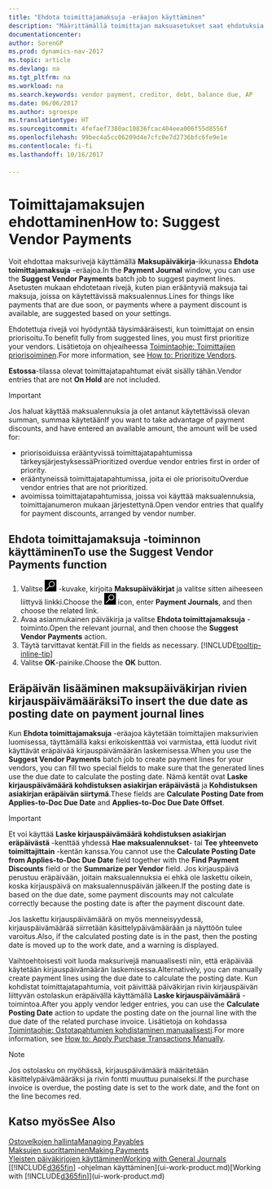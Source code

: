 ```yaml
---
title: "Ehdota toimittajamaksuja -eräajon käyttäminen"
description: "Määrittämällä toimittajan maksuasetukset saat ehdotuksia maksuista, joiden eräpäivä on pian tai joissa on käytettävissä alennus."
documentationcenter: 
author: SorenGP
ms.prod: dynamics-nav-2017
ms.topic: article
ms.devlang: na
ms.tgt_pltfrm: na
ms.workload: na
ms.search.keywords: vendor payment, creditor, debt, balance due, AP
ms.date: 06/06/2017
ms.author: sgroespe
ms.translationtype: HT
ms.sourcegitcommit: 4fefaef7380ac10836fcac404eea006f55d8556f
ms.openlocfilehash: 99bec4a5cc06209d4e7cfc0e7d2736bfc6fe9e1e
ms.contentlocale: fi-fi
ms.lasthandoff: 10/16/2017

---
```

# <a name="how-to-suggest-vendor-payments"></a><span data-ttu-id="98a25-103">Toimittajamaksujen ehdottaminen</span><span class="sxs-lookup"><span data-stu-id="98a25-103">How to: Suggest Vendor Payments</span></span>
<span data-ttu-id="98a25-104">Voit ehdottaa maksurivejä käyttämällä **Maksupäiväkirja**-ikkunassa **Ehdota toimittajamaksuja** -eräajoa.</span><span class="sxs-lookup"><span data-stu-id="98a25-104">In the **Payment Journal** window, you can use the **Suggest Vendor Payments** batch job to suggest payment lines.</span></span> <span data-ttu-id="98a25-105">Asetusten mukaan ehdotetaan rivejä, kuten pian erääntyviä maksuja tai maksuja, joissa on käytettävissä maksualennus.</span><span class="sxs-lookup"><span data-stu-id="98a25-105">Lines for things like payments that are due soon, or payments where a payment discount is available, are suggested based on your settings.</span></span>

<span data-ttu-id="98a25-106">Ehdotettuja rivejä voi hyödyntää täysimääräisesti, kun toimittajat on ensin priorisoitu.</span><span class="sxs-lookup"><span data-stu-id="98a25-106">To benefit fully from suggested lines, you must first prioritize your vendors.</span></span> <span data-ttu-id="98a25-107">Lisätietoja on ohjeaiheessa [Toimintaohje: Toimittajien priorisoiminen](purchasing-how-prioritize-vendors.md).</span><span class="sxs-lookup"><span data-stu-id="98a25-107">For more information, see [How to: Prioritize Vendors](purchasing-how-prioritize-vendors.md).</span></span>  

<span data-ttu-id="98a25-108">**Estossa**-tilassa olevat toimittajatapahtumat eivät sisälly tähän.</span><span class="sxs-lookup"><span data-stu-id="98a25-108">Vendor entries that are not **On Hold** are not included.</span></span>  

> [!IMPORTANT]  
>   <span data-ttu-id="98a25-109">Jos haluat käyttää maksualennuksia ja olet antanut käytettävissä olevan summan, summaa käytetään</span><span class="sxs-lookup"><span data-stu-id="98a25-109">If you want to take advantage of payment discounts, and have entered an available amount, the amount will be used for:</span></span>  

* <span data-ttu-id="98a25-110">priorisoiduissa erääntyvissä toimittajatapahtumissa tärkeysjärjestyksessä</span><span class="sxs-lookup"><span data-stu-id="98a25-110">Prioritized overdue vendor entries first in order of priority.</span></span>  
* <span data-ttu-id="98a25-111">erääntyneissä toimittajatapahtumissa, joita ei ole priorisoitu</span><span class="sxs-lookup"><span data-stu-id="98a25-111">Overdue vendor entries that are not prioritized.</span></span>  
* <span data-ttu-id="98a25-112">avoimissa toimittajatapahtumissa, joissa voi käyttää maksualennuksia, toimittajanumeron mukaan järjestettynä.</span><span class="sxs-lookup"><span data-stu-id="98a25-112">Open vendor entries that qualify for payment discounts, arranged by vendor number.</span></span>  

## <a name="to-use-the-suggest-vendor-payments-function"></a><span data-ttu-id="98a25-113">Ehdota toimittajamaksuja -toiminnon käyttäminen</span><span class="sxs-lookup"><span data-stu-id="98a25-113">To use the Suggest Vendor Payments function</span></span>
1. <span data-ttu-id="98a25-114">Valitse ![Etsi sivu tai raportti](media/ui-search/search_small.png "Etsi sivu tai raportti -kuvake") -kuvake, kirjoita **Maksupäiväkirjat** ja valitse sitten aiheeseen liittyvä linkki.</span><span class="sxs-lookup"><span data-stu-id="98a25-114">Choose the ![Search for Page or Report](media/ui-search/search_small.png "Search for Page or Report icon") icon, enter **Payment Journals**, and then choose the related link.</span></span>  
2. <span data-ttu-id="98a25-115">Avaa asianmukainen päiväkirja ja valitse **Ehdota toimittajamaksuja** -toiminto.</span><span class="sxs-lookup"><span data-stu-id="98a25-115">Open the relevant journal, and then choose the **Suggest Vendor Payments** action.</span></span>  
3. <span data-ttu-id="98a25-116">Täytä tarvittavat kentät.</span><span class="sxs-lookup"><span data-stu-id="98a25-116">Fill in the fields as necessary.</span></span> [!INCLUDE[tooltip-inline-tip](includes/tooltip-inline-tip_md.md)]  
4. <span data-ttu-id="98a25-117">Valitse **OK**-painike.</span><span class="sxs-lookup"><span data-stu-id="98a25-117">Choose the **OK** button.</span></span>  

## <a name="to-insert-the-due-date-as-posting-date-on-payment-journal-lines"></a><span data-ttu-id="98a25-118">Eräpäivän lisääminen maksupäiväkirjan rivien kirjauspäivämääräksi</span><span class="sxs-lookup"><span data-stu-id="98a25-118">To insert the due date as posting date on payment journal lines</span></span>
<span data-ttu-id="98a25-119">Kun **Ehdota toimittajamaksuja** -eräajoa käytetään toimittajien maksurivien luomisessa, täyttämällä kaksi erikoiskenttää voi varmistaa, että luodut rivit käyttävät eräpäivää kirjauspäivämäärän laskemisessa.</span><span class="sxs-lookup"><span data-stu-id="98a25-119">When you use the **Suggest Vendor Payments** batch job to create payment lines for your vendors, you can fill two special fields to make sure that the generated lines use the due date to calculate the posting date.</span></span> <span data-ttu-id="98a25-120">Nämä kentät ovat **Laske kirjauspäivämäärä kohdistuksen asiakirjan eräpäivästä** ja **Kohdistuksen asiakirjan eräpäivän siirtymä**.</span><span class="sxs-lookup"><span data-stu-id="98a25-120">These fields are **Calculate Posting Date from Applies-to-Doc Due Date** and **Applies-to-Doc Due Date Offset**.</span></span>  

> [!IMPORTANT]  
>   <span data-ttu-id="98a25-121">Et voi käyttää **Laske kirjauspäivämäärä kohdistuksen asiakirjan eräpäivästä** -kenttää yhdessä **Hae maksualennukset**- tai **Tee yhteenveto toimittajittain** -kentän kanssa.</span><span class="sxs-lookup"><span data-stu-id="98a25-121">You cannot use the **Calculate Posting Date from Applies-to-Doc Due Date** field together with the **Find Payment Discounts** field or the **Summarize per Vendor** field.</span></span> <span data-ttu-id="98a25-122">Jos kirjauspäivä perustuu eräpäivään, joitain maksualennuksia ei ehkä ole laskettu oikein, koska kirjauspäivä on maksualennuspäivän jälkeen.</span><span class="sxs-lookup"><span data-stu-id="98a25-122">If the posting date is based on the due date, some payment discounts may not calculate correctly because the posting date is after the payment discount date.</span></span>  

<span data-ttu-id="98a25-123">Jos laskettu kirjauspäivämäärä on myös menneisyydessä, kirjauspäivämäärää siirretään käsittelypäivämäärään ja näyttöön tulee varoitus.</span><span class="sxs-lookup"><span data-stu-id="98a25-123">Also, if the calculated posting date is in the past, then the posting date is moved up to the work date, and a warning is displayed.</span></span>  

<span data-ttu-id="98a25-124">Vaihtoehtoisesti voit luoda maksurivejä manuaalisesti niin, että eräpäivää käytetään kirjauspäivämäärän laskemisessa.</span><span class="sxs-lookup"><span data-stu-id="98a25-124">Alternatively, you can manually create payment lines using the due date to calculate the posting date.</span></span> <span data-ttu-id="98a25-125">Kun kohdistat toimittajatapahtumia, voit päivittää päiväkirjan rivin kirjauspäivän liittyvän ostolaskun eräpäivällä käyttämällä **Laske kirjauspäivämäärä** -toimintoa.</span><span class="sxs-lookup"><span data-stu-id="98a25-125">After you apply vendor ledger entries, you can use the **Calculate Posting Date** action to update the posting date on the journal line with the due date of the related purchase invoice.</span></span> <span data-ttu-id="98a25-126">Lisätietoja on kohdassa [Toimintaohje: Ostotapahtumien kohdistaminen manuaalisesti](payables-how-apply-purchase-transactions-manually.md).</span><span class="sxs-lookup"><span data-stu-id="98a25-126">For more information, see [How to: Apply Purchase Transactions Manually](payables-how-apply-purchase-transactions-manually.md).</span></span>  

> [!NOTE]  
>   <span data-ttu-id="98a25-127">Jos ostolasku on myöhässä, kirjauspäivämäärä määritetään käsittelypäivämääräksi ja rivin fontti muuttuu punaiseksi.</span><span class="sxs-lookup"><span data-stu-id="98a25-127">If the purchase invoice is overdue, the posting date is set to the work date, and the font on the line becomes red.</span></span>  

## <a name="see-also"></a><span data-ttu-id="98a25-128">Katso myös</span><span class="sxs-lookup"><span data-stu-id="98a25-128">See Also</span></span>
[<span data-ttu-id="98a25-129">Ostovelkojen hallinta</span><span class="sxs-lookup"><span data-stu-id="98a25-129">Managing Payables</span></span>](payables-manage-payables.md)  
[<span data-ttu-id="98a25-130">Maksujen suorittaminen</span><span class="sxs-lookup"><span data-stu-id="98a25-130">Making Payments</span></span>](payables-make-payments.md)  
[<span data-ttu-id="98a25-131">Yleisten päiväkirjojen käyttäminen</span><span class="sxs-lookup"><span data-stu-id="98a25-131">Working with General Journals</span></span>](ui-work-general-journals.md)  
<span data-ttu-id="98a25-132">[[!INCLUDE[d365fin](includes/d365fin_md.md)] -ohjelman käyttäminen](ui-work-product.md)</span><span class="sxs-lookup"><span data-stu-id="98a25-132">[Working with [!INCLUDE[d365fin](includes/d365fin_md.md)]](ui-work-product.md)</span></span>  

